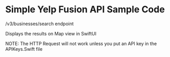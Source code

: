 # Simple Yelp Fusion API Sample Code

/v3/businesses/search endpoint

Displays the results on Map view in SwiftUI

NOTE: The HTTP Request will not work unless you put an API key in the APIKeys.Swift file
